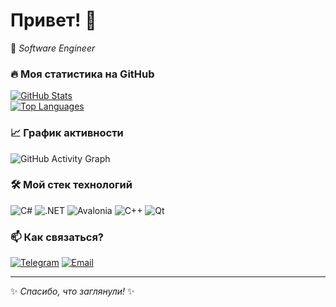 # Привет! 👋  
🚀 *Software Engineer*  

### 🔥 **Моя статистика на GitHub**  

[![GitHub Stats](https://github-readme-stats.vercel.app/api?username=AndrewChebotarev&show_icons=true&theme=radical&hide_border=true)](https://github.com/ВАШ_НИК)  
[![Top Languages](https://github-readme-stats.vercel.app/api/top-langs/?username=AndrewChebotarev&layout=compact&theme=radical&hide_border=true)](https://github.com/ВАШ_НИК)  

### 📈 **График активности**  
![GitHub Activity Graph](https://github-readme-activity-graph.vercel.app/graph?username=AndrewChebotarev&theme=github-dark&hide_border=true&area=true)  

### 🛠 **Мой стек технологий**  
![C#](https://img.shields.io/badge/-C%23-239120?logo=c-sharp&logoColor=white)
![.NET](https://img.shields.io/badge/-.NET-512BD4?logo=.net&logoColor=white)
![Avalonia](https://img.shields.io/badge/-Avalonia-FF3D00?logo=avalonia&logoColor=white)
![C++](https://img.shields.io/badge/-C++-00599C?logo=c%2B%2B&logoColor=white)
![Qt](https://img.shields.io/badge/-Qt-41CD52?logo=qt&logoColor=white) 

### 📫 **Как связаться?**  
[![Telegram](https://img.shields.io/badge/-Telegram-26A5E4?style=for-the-badge&logo=telegram)](https://t.me/ChebHit)
[![Email](https://img.shields.io/badge/-Email-D14836?style=for-the-badge&logo=gmail&logoColor=white)](mailto:wizi48wizi@gmail.com)  

---  
✨ *Спасибо, что заглянули!* ✨  
